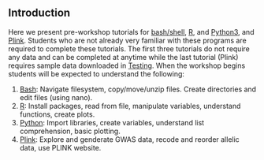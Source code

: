 
## Introduction

Here we present pre-workshop tutorials for [bash/shell](tut_bash.md), [R](tut_R.md), and [Python3](tut_python.md), and [Plink](tut_plink.md).  Students who are not already very familiar with these programs are required 
to complete these tutorials. The first three tutorials do not require any data and can be completed at anytime while the last tutorial (Plink) requires sample data downloaded in [Testing](prep_testing.md).  When the 
workshop begins students will be expected to understand the following: 


1. [Bash](tut_bash.md):                         Navigate filesystem, copy/move/unzip files.  Create directories and edit files (using nano). 
2. [R](tut_R.md):                               Install packages, read from file, manipulate variables, understand functions, create plots. 
3. [Python](tut_python.md):                     Import libraries, create variables, understand list comprehension, basic plotting. 
4. [Plink](tut_plink.md):                       Explore and genderate GWAS data, recode and reorder allelic data, use PLINK website. 







